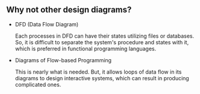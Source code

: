 ## Why not other design diagrams?

* DFD (Data Flow Diagram)

  Each processes in DFD can have their states utilizing files or databases.
  So, it is difficult to separate the system's procedure and states with it,
  which is preferred in functional programming languages.

* Diagrams of Flow-based Programming

  This is nearly what is needed. But, it allows loops of data flow in its
  diagrams to design interactive systems, which can result in producing
  complicated ones.
